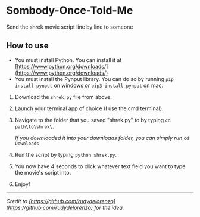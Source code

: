 # Sombody-Once-Told-Me
Send the shrek movie script line by line to someone

## How to use
* You must install Python. You can install it at [https://www.python.org/downloads/](https://www.python.org/downloads/)
* You must install the Pynput library. You can do so by running `pip install pynput` on windows _or_ `pip3 install pynput` on mac.

1. Download the `shrek.py` file from above.
1. Launch your terminal app of choice (I use the cmd terminal).
2. Navigate to the folder that you saved "shrek.py" to by typing `cd path\to\shrek\`.

	_If you downloaded it into your downloads folder, you can simply run_ `cd Downloads`
3. Run the script by typing `python shrek.py`.
4. You now have 4 seconds to click whatever text field you want to type the movie's script into.
5. Enjoy!

---

_Credit to [https://github.com/rudydelorenzo](https://github.com/rudydelorenzo) for the idea._
